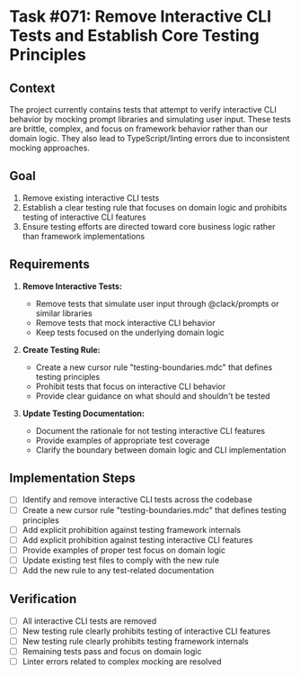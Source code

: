# Task #071: Remove Interactive CLI Tests and Establish Core Testing Principles

## Context
The project currently contains tests that attempt to verify interactive CLI behavior by mocking prompt libraries and simulating user input. These tests are brittle, complex, and focus on framework behavior rather than our domain logic. They also lead to TypeScript/linting errors due to inconsistent mocking approaches.

## Goal
1. Remove existing interactive CLI tests
2. Establish a clear testing rule that focuses on domain logic and prohibits testing of interactive CLI features
3. Ensure testing efforts are directed toward core business logic rather than framework implementations

## Requirements
1. **Remove Interactive Tests:**
   * Remove tests that simulate user input through @clack/prompts or similar libraries
   * Remove tests that mock interactive CLI behavior
   * Keep tests focused on the underlying domain logic

2. **Create Testing Rule:**
   * Create a new cursor rule "testing-boundaries.mdc" that defines testing principles
   * Prohibit tests that focus on interactive CLI behavior
   * Provide clear guidance on what should and shouldn't be tested

3. **Update Testing Documentation:**
   * Document the rationale for not testing interactive CLI features
   * Provide examples of appropriate test coverage
   * Clarify the boundary between domain logic and CLI implementation

## Implementation Steps
- [ ] Identify and remove interactive CLI tests across the codebase
- [ ] Create a new cursor rule "testing-boundaries.mdc" that defines testing principles
- [ ] Add explicit prohibition against testing framework internals
- [ ] Add explicit prohibition against testing interactive CLI features
- [ ] Provide examples of proper test focus on domain logic
- [ ] Update existing test files to comply with the new rule
- [ ] Add the new rule to any test-related documentation

## Verification
- [ ] All interactive CLI tests are removed
- [ ] New testing rule clearly prohibits testing of interactive CLI features
- [ ] New testing rule clearly prohibits testing framework internals
- [ ] Remaining tests pass and focus on domain logic
- [ ] Linter errors related to complex mocking are resolved 
